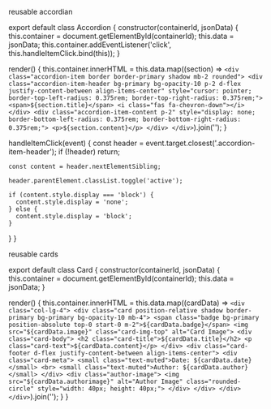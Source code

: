 reusable accordian

export default class Accordion {
  constructor(containerId, jsonData) {
    this.container = document.getElementById(containerId);
    this.data = jsonData;
    this.container.addEventListener('click', this.handleItemClick.bind(this));
  }

  render() {
    this.container.innerHTML = this.data.map((section) => `
      <div class="accordion-item border border-primary shadow mb-2 rounded">
        <div class="accordion-item-header bg-primary bg-opacity-10 p-2 d-flex justify-content-between align-items-center" style="cursor: pointer; border-top-left-radius: 0.375rem; border-top-right-radius: 0.375rem;">
          <span>${section.title}</span>
          <i class="fas fa-chevron-down"></i>
        </div>
        <div class="accordion-item-content p-2" style="display: none; border-bottom-left-radius: 0.375rem; border-bottom-right-radius: 0.375rem;">
          <p>${section.content}</p>
        </div>
      </div>
    `).join('');
  }

  handleItemClick(event) {
    const header = event.target.closest('.accordion-item-header');
    if (!header) return;

    const content = header.nextElementSibling;

    header.parentElement.classList.toggle('active');

    if (content.style.display === 'block') {
      content.style.display = 'none';
    } else {
      content.style.display = 'block';
    }
  }
}




<!DOCTYPE html>
<html lang="en">

<head>
  <meta charset="UTF-8">
  <meta name="viewport" content="width=device-width, initial-scale=1.0">
  <link href="assets/css/fontawesome.css" rel="stylesheet" type="text/css" />
  <link href="assets/css/bootstrap.min.css" rel="stylesheet" type="text/css" />
  <link href="assets/css/mystyles.css" rel="stylesheet" type="text/css" />
</head>

<body>

  <div id="collapsibleContainer" class="mb-2"></div>

  <script type="module">

    import Collapsible from './reusables/collapsible.js';

    const jsonData = [
  
  {
    "title": "What resources are available for students interested in robotics?",
    "content": "We have dedicated resources and facilities for students interested in robotics. Explore our Robotics Center, participate in robotics competitions, and collaborate on exciting projects to develop practical skills in this field."
  },
  {
    "title": "Do you offer online courses for engineering programs?",
    "content": "Yes, we offer online courses for certain engineering programs. Check our Online Learning page for information on available courses, delivery formats, and how to enroll."
  },
  {
    "title": "Is there academic support available for engineering students?",
    "content": "Yes, we provide comprehensive academic support services, including tutoring, workshops, and academic advising. Our goal is to ensure that all engineering students have the resources they need to succeed in their studies."
  }
  ];

    const collapsible = new Collapsible('collapsibleContainer', jsonData);
    collapsible.render();
  </script>

</body>

</html>



reusable cards 

export default class Card {
  constructor(containerId, jsonData) {
    this.container = document.getElementById(containerId);
    this.data = jsonData;
  }

  render() {
    this.container.innerHTML = this.data.map((cardData) => `
      <div class="col-lg-4">
        <div class="card position-relative shadow border-primary bg-primary bg-opacity-10 mb-4">
          <span class="badge bg-primary position-absolute top-0 start-0 m-2">${cardData.badge}</span>
          <img src="${cardData.image}" class="card-img-top" alt="Card Image">
          <div class="card-body">
            <h2 class="card-title">${cardData.title}</h2>
            <p class="card-text">${cardData.content}</p>
          </div>
          <div class="card-footer d-flex justify-content-between align-items-center">
            <div class="card-meta">
              <small class="text-muted">Date: ${cardData.date}</small>
              <br>
              <small class="text-muted">Author: ${cardData.author}</small>
            </div>
            <div class="author-image">
              <img src="${cardData.authorimage}" alt="Author Image" class="rounded-circle" style="width: 40px; height: 40px;">
            </div>
          </div>
        </div>
      </div>
    `).join('');
  }
}



<!DOCTYPE html>
<html lang="en">

<head>
  <meta charset="UTF-8">
  <meta name="viewport" content="width=device-width, initial-scale=1.0">
  <link href="assets/css/fontawesome.css" rel="stylesheet" type="text/css" />
  <link href="assets/css/bootstrap.min.css" rel="stylesheet" type="text/css" />
  <link href="assets/css/mystyles.css" rel="stylesheet" type="text/css" />
</head>

<body>

  <div class="container mt-4">
    <div class="row" id="cardContainer"></div>
  </div>

  <script type="module">

    import Card from './reusables/Card.js';

    const jsonData = [
      {
        "title": "Blog Title 1",
        "image": "assets/images/01.jpg",
        "badge": "Technology",
        "content": "Lorem ipsum dolor sit amet, consectetur adipiscing elit. Sed do eiusmod tempor incididunt ut labore et dolore magna aliqua.",
        "date": "2023-01-01",
        "author": "Abdullah B Q",
        "authorimage": "assets/images/abdullah.jpg"
      },
      {
        "title": "Blog Title 2",
        "image": "assets/images/01.jpg",
        "badge": "Science",
        "content": "Lorem ipsum dolor sit amet, consectetur adipiscing elit. Ut enim ad minim veniam, quis nostrud exercitation ullamco laboris nisi ut aliquip ex ea commodo consequat.",
        "date": "2023-02-01",
        "author": "Abdullah B Q",
        "authorimage": "assets/images/abdullah.jpg"
      },
      {
        "title": "Blog Title 2",
        "image": "assets/images/01.jpg",
        "badge": "Science",
        "content": "Lorem ipsum dolor sit amet, consectetur adipiscing elit. Ut enim ad minim veniam, quis nostrud exercitation ullamco laboris nisi ut aliquip ex ea commodo consequat.",
        "date": "2023-02-01",
        "author": "Abdullah B Q",
        "authorimage": "assets/images/abdullah.jpg"
      }
    ];

    const cardComponent = new Card('cardContainer', jsonData);
    cardComponent.render();
  </script>

</body>

</html>





